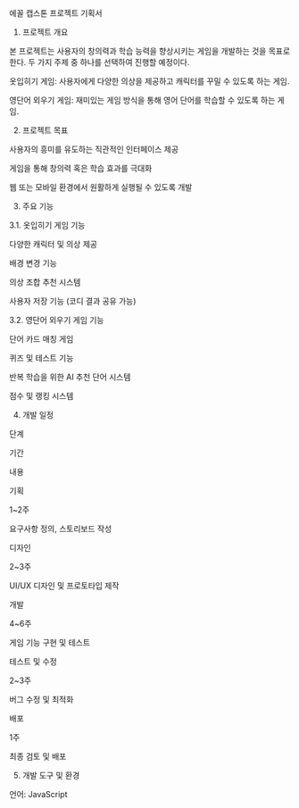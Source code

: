 에꼴 캡스톤 프로젝트 기획서

1. 프로젝트 개요

본 프로젝트는 사용자의 창의력과 학습 능력을 향상시키는 게임을 개발하는 것을 목표로 한다. 두 가지 주제 중 하나를 선택하여 진행할 예정이다.

옷입히기 게임: 사용자에게 다양한 의상을 제공하고 캐릭터를 꾸밀 수 있도록 하는 게임.

영단어 외우기 게임: 재미있는 게임 방식을 통해 영어 단어를 학습할 수 있도록 하는 게임.

2. 프로젝트 목표

사용자의 흥미를 유도하는 직관적인 인터페이스 제공

게임을 통해 창의력 혹은 학습 효과를 극대화

웹 또는 모바일 환경에서 원활하게 실행될 수 있도록 개발

3. 주요 기능

3.1. 옷입히기 게임 기능

다양한 캐릭터 및 의상 제공

배경 변경 기능

의상 조합 추천 시스템

사용자 저장 기능 (코디 결과 공유 가능)

3.2. 영단어 외우기 게임 기능

단어 카드 매칭 게임

퀴즈 및 테스트 기능

반복 학습을 위한 AI 추천 단어 시스템

점수 및 랭킹 시스템

4. 개발 일정

단계

기간

내용

기획

1~2주

요구사항 정의, 스토리보드 작성

디자인

2~3주

UI/UX 디자인 및 프로토타입 제작

개발

4~6주

게임 기능 구현 및 테스트

테스트 및 수정

2~3주

버그 수정 및 최적화

배포

1주

최종 검토 및 배포

5. 개발 도구 및 환경

언어: JavaScript 

